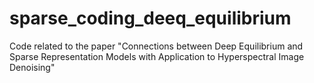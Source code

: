 # sparse_coding_deeq_equilibrium
Code related to the paper "Connections between Deep Equilibrium and Sparse Representation Models with Application to Hyperspectral Image Denoising"
